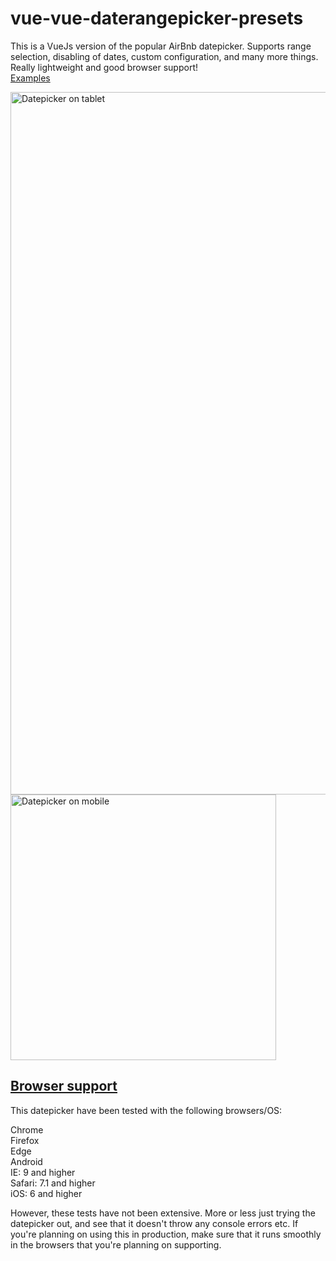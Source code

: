 # vue-vue-daterangepicker-presets

This is a VueJs version of the popular AirBnb datepicker. Supports range selection, disabling of dates, custom configuration, and many more things. Really lightweight and good browser support!<br>
[Examples](https://mikaeledebro.gitbooks.io/vue-vue-daterangepicker-presets/examples.html)

<img src="https://raw.githubusercontent.com/MikaelEdebro/vue-vue-daterangepicker-presets/master/docs/images/datepicker-tablet.gif" width="1124" alt="Datepicker on tablet"><br>
<img src="https://raw.githubusercontent.com/MikaelEdebro/vue-vue-daterangepicker-presets/master/docs/images/datepicker-mobile.gif" width="425" alt="Datepicker on mobile">

## [Browser support](#browser-support)
This datepicker have been tested with the following browsers/OS:

Chrome<br>
Firefox<br>
Edge<br>
Android<br>
IE: 9 and higher<br>
Safari: 7.1 and higher<br>
iOS: 6 and higher

However, these tests have not been extensive. More or less just trying the datepicker out, and see that it doesn't throw any console errors etc. If you're planning on using this in production, make sure that it runs smoothly in the browsers that you're planning on supporting.
